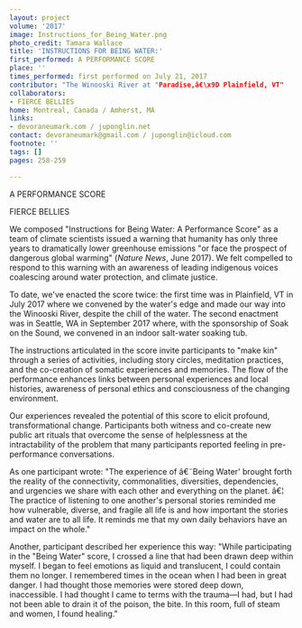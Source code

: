 ```yaml
---
layout: project
volume: '2017'
image: Instructions_for_Being_Water.png
photo_credit: Tamara Wallace
title: 'INSTRUCTIONS FOR BEING WATER:'
first_performed: A PERFORMANCE SCORE
place: ''
times_performed: first performed on July 21, 2017
contributor: "The Winooski River at "Paradise,â€\x9D Plainfield, VT"
collaborators:
- FIERCE BELLIES
home: Montreal, Canada / Amherst, MA
links:
- devoraneumark.com / juponglin.net
contact: devoraneumark@gmail.com / juponglin@icloud.com
footnote: ''
tags: []
pages: 258-259

---
```


 
A PERFORMANCE SCORE

FIERCE BELLIES

We composed "Instructions for Being Water: A Performance Score" as a team of climate scientists issued a warning that humanity has only three years to dramatically lower greenhouse emissions "or face the prospect of dangerous global warming" (_Nature News_, June 2017). We felt compelled to respond to this warning with an awareness of leading indigenous voices coalescing around water protection, and climate justice.

To date, we've enacted the score twice: the first time was in Plainfield, VT in July 2017 where we convened by the water's edge and made our way into the Winooski River, despite the chill of the water. The second enactment was in Seattle, WA in September 2017 where, with the sponsorship of Soak on the Sound, we convened in an indoor salt-water soaking tub.

The instructions articulated in the score invite participants to "make kin" through a series of activities, including story circles, meditation practices, and the co-creation of somatic experiences and memories. The flow of the performance enhances links between personal experiences and local histories, awareness of personal ethics and consciousness of the changing environment.

Our experiences revealed the potential of this score to elicit profound, transformational change. Participants both witness and co-create new public art rituals that overcome the sense of helplessness at the intractability of the problem that many participants reported feeling in pre-performance conversations.

As one participant wrote: "The experience of â€˜Being Water' brought forth the reality of the connectivity, commonalities, diversities, dependencies, and urgencies we share with each other and everything on the planet. â€¦ The practice of listening to one another's personal stories reminded me how vulnerable, diverse, and fragile all life is and how important the stories and water are to all life. It reminds me that my own daily behaviors have an impact on the whole."

Another, participant described her experience this way: "While participating in the "Being Water" score, I crossed a line that had been drawn deep within myself. I began to feel emotions as liquid and translucent, I could contain them no longer. I remembered times in the ocean when I had been in great danger. I had thought those memories were stored deep down, inaccessible. I had thought I came to terms with the trauma—I had, but I had not been able to drain it of the poison, the bite. In this room, full of steam and women, I found healing."
